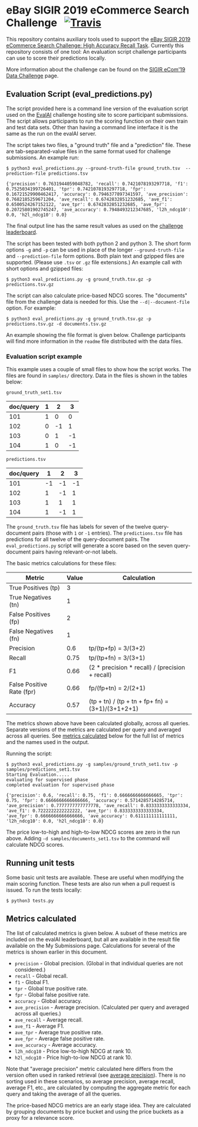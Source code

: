 # eBay SIGIR 2019 eCommerce Search Challenge &nbsp; [![Travis](https://img.shields.io/travis/eBay/sigir-2019-ecom-challenge.svg)](https://travis-ci.com/eBay/sigir-2019-ecom-challenge)

This repository contains auxiliary tools used to support the [eBay SIGIR 2019 eCommerce Search Challenge: High Accuracy Recall Task](https://sigir-ecom.github.io/data-task.html). Currently this repository consists of one tool: An evaluation script challenge participants can use to score their predictions locally.

More information about the challenge can be found on the [SIGIR eCom'19 Data Challenge](https://sigir-ecom.github.io/data-task.html) page.

## Evaluation Script (eval_predictions.py)

The script provided here is a command line version of the evaluation script used on the [EvalAI](https://sigir-ecom.github.io/data-task.html) challenge hosting site to score participant submissions. The script allows participants to run the scoring function on their own train and test data sets. Other than having a command line interface it is the same as the run on the evalAI server.

The script takes two files, a "ground truth" file and a "prediction" file. These are tab-separated-value files in the same format used for challenge submissions. An example run:

```
$ python3 eval_predictions.py --ground-truth-file ground_truth.tsv  --prediction-file predictions.tsv

{'precision': 0.7631944059048782, 'recall': 0.7421078193297718, 'f1': 0.7525034199726401, 'tpr': 0.7421078193297718, 'fpr': 0.16721529900462417, 'accuracy': 0.7946377897341597, 'ave_precision': 0.7682185259671204, 'ave_recall': 0.6742832851232685, 'ave_f1': 0.6500524267152122, 'ave_tpr': 0.6742832851232685, 'ave_fpr': 0.20725801902745247, 'ave_accuracy': 0.7948493212347685, 'l2h_ndcg10': 0.0, 'h2l_ndcg10': 0.0}
```

The final output line has the same result values as used on the [challenge leaderboard](https://evalai.cloudcv.org/web/challenges/challenge-page/361/leaderboard).

The script has been tested with both python 2 and python 3. The short form options `-g` and `-p` can be used in place of the longer `--ground-truth-file` and `--prediction-file` form options. Both plain text and gzipped files are supported. (Please use `.tsv` or `.gz` file extensions.) An example call with short options and gzipped files:

```
$ python3 eval_predictions.py -g ground_truth.tsv.gz -p predictions.tsv.gz
```

The script can also calculate price-based NDCG scores. The "documents" file from the challenge data is needed for this. Use the `--d|--document-file` option. For example:
```
$ python3 eval_predictions.py -g ground_truth.tsv.gz -p predictions.tsv.gz -d documents.tsv.gz
```

An example showing the file format is given below. Challenge participants will find more information in the `readme` file distributed with the data files.

### Evaluation script example

This example uses a couple of small files to show how the script works. The files are found in `samples/` directory. Data in the files is shown in the tables below:

`ground_truth_set1.tsv`

| doc/query |  1 |  2 |  3 |
| --------- | -- | -- | -- |
| 101       |  1 |  0 |  0 |
| 102       |  0 | -1 |  1 |
| 103       |  0 |  1 | -1 |
| 104       |  1 |  0 | -1 |

`predictions.tsv`

| doc/query |  1 |  2 |  3 |
| --------- | -- | -- | -- |
| 101       | -1 | -1 | -1 |
| 102       |  1 | -1 |  1 |
| 103       |  1 |  1 |  1 |
| 104       |  1 | -1 |  1 |

The `ground_truth.tsv` file has labels for seven of the twelve query-document pairs (those with `1` or `-1` entries). The `predictions.tsv` file has predictions for all twelve of the query-document pairs. The `eval_predictions.py` script will generate a score based on the seven query-document pairs having relevant-or-not labels.

The basic metrics calculations for these files:

| Metric                    | Value | Calculation |
| ------------------------- | ----- | ----------- |
| True Positives (tp)       | 3     |             |
| True Negatives (tn)       | 1     |             |
| False Positives (fp)      | 2     |             |
| False Negatives (fn)      | 1     |             |
| Precision                 | 0.6   | tp/(tp+fp) = 3/(3+2) |
| Recall                    | 0.75  | tp/(tp+fn) = 3/(3+1) |
| F1                        | 0.66  | (2 * precision * recall) / (precision + recall) |
| False Positive Rate (fpr) | 0.66  | fp/(fp+tn) = 2/(2+1) |
| Accuracy                  | 0.57  | (tp + tn) / (tp + tn + fp+ fn) = (3+1)/(3+1+2+1) |

The metrics shown above have been calculated globally, across all queries. Separate versions of the metrics are calculated per query and averaged across all queries. See [metrics calculated](#metrics-calculated) below for the full list of metrics and the names used in the output.

Running the script:

```
$ python3 eval_predictions.py -g samples/ground_truth_set1.tsv -p samples/predictions_set1.tsv
Starting Evaluation.....
evaluating for supervised phase
completed evaluation for supervised phase

{'precision': 0.6, 'recall': 0.75, 'f1': 0.6666666666666665, 'tpr': 0.75, 'fpr': 0.6666666666666666, 'accuracy': 0.5714285714285714, 'ave_precision': 0.7777777777777778, 'ave_recall': 0.8333333333333334, 'ave_f1': 0.7222222222222222, 'ave_tpr': 0.8333333333333334, 'ave_fpr': 0.6666666666666666, 'ave_accuracy': 0.611111111111111, 'l2h_ndcg10': 0.0, 'h2l_ndcg10': 0.0}
```

The price low-to-high and high-to-low NDCG scores are zero in the run above. Adding `-d samples/documents_set1.tsv` to the command will calculate NDCG scores.

## Running unit tests

Some basic unit tests are available. These are useful when modifying the main scoring function. These tests are also run when a pull request is issued. To run the tests locally:

```
$ python3 tests.py
```

## Metrics calculated

The list of calculated metrics is given below. A subset of these metrics are included on the evalAI leaderboard, but all are available in the result file available on the My Submissions page. Calculations for several of the metrics is shown earlier in this document.

* `precision` - Global precision. (Global in that individual queries are not considered.)
* `recall` - Global recall.
* `f1` - Global F1.
* `tpr` - Global true positive rate.
* `fpr` - Global false positive rate.
* `accuracy` - Global accuracy.
* `ave_precision` - Average precision. (Calculated per query and averaged across all queries.)
* `ave_recall` - Average recall.
* `ave_f1` - Average F1.
* `ave_tpr` - Average true positive rate.
* `ave_fpr` - Average false positive rate.
* `ave_accuracy` - Average accuracy.
* `l2h_ndcg10` - Price low-to-high NDCG at rank 10.
* `h2l_ndcg10` - Price high-to-low NDCG at rank 10.

Note that "average precision" metric calculated here differs from the version often used in ranked retrieval (see [average precision](https://en.wikipedia.org/wiki/Evaluation_measures_(information_retrieval)#Average_precision)). There is no sorting used in these scenarios, so average precision, average recall, average F1, etc., are calculated by computing the aggregate metric for each query and taking the average of all the queries.

The price-based NDCG metrics are an early stage idea. They are calculated by grouping documents by price bucket and using the price buckets as a proxy for a relevance score.
